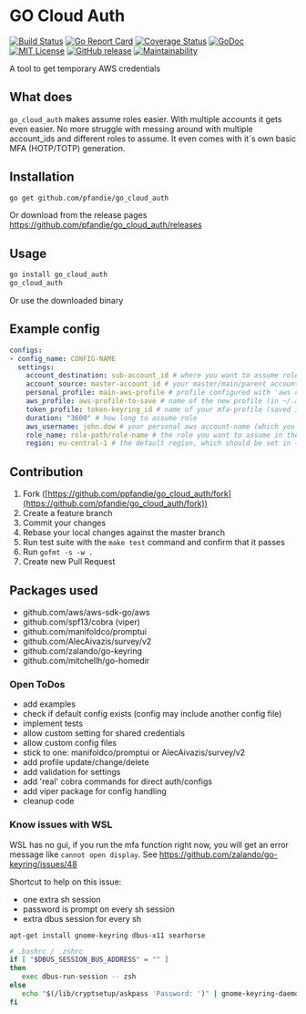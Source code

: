 # GO Cloud Auth

[![Build Status](https://api.travis-ci.org/pfandie/go_cloud_auth.svg?branch=master)](https://travis-ci.org/pfandie/go_cloud_auth)
[![Go Report Card](https://goreportcard.com/badge/github.com/pfandie/go_cloud_auth)](https://goreportcard.com/report/github.com/pfandie/go_cloud_auth)
[![Coverage Status](https://coveralls.io/repos/github/pfandie/go_cloud_auth/badge.svg?branch=master)](https://coveralls.io/github/pfandie/go_cloud_auth?branch=master)
[![GoDoc](https://img.shields.io/badge/godoc-reference-5272B4.svg)](https://pkg.go.dev/github.com/pfandie/go_cloud_auth)
[![MIT License](https://img.shields.io/badge/license-Apache-blueviolet.svg)][license]
[![GitHub release](https://img.shields.io/github/release/pfandie/go_cloud_auth.svg)][release]
[![Maintainability](https://api.codeclimate.com/v1/badges/3f963565edd4aa310d27/maintainability)][maintain]

[release]: https://github.com/pfandie/go_cloud_auth/releases
[license]: https://github.com/pfandie/go_cloud_auth/blob/master/LICENSE
[maintain]: https://codeclimate.com/github/pfandie/go_cloud_auth/maintainability

A tool to get temporary AWS credentials

## What does

`go_cloud_auth` makes assume roles easier. With multiple accounts it gets even easier. No more struggle with messing around with multiple account_ids and different roles to assume. It even comes with it´s own basic MFA (HOTP/TOTP) generation.

## Installation

```bash
go get github.com/pfandie/go_cloud_auth
```

Or download from the release pages <https://github.com/pfandie/go_cloud_auth/releases>

## Usage

```bash
go install go_cloud_auth
go_cloud_auth
```

Or use the downloaded binary

## Example config

```yaml
configs:
- config_name: CONFIG-NAME
  settings:
    account_destination: sub-account_id # where you want to assume role in
    account_source: master-account_id # your master/main/parent account
    personal_profile: main-aws-profile # profile configured with 'aws configure' (most likely it´s default in ~/.aws/credentials)
    aws_profile: aws-profile-to-save # name of the new profile (in ~/.aws/credentials, will be shown on profile select)
    token_profile: token-keyring_id # name of your mfa-profile (saved in os-keyring)
    duration: "3600" # how long to assume role
    aws_username: john.dow # your personal aws account-name (which you use to login in aws console ui)
    role_name: role-path/role-name # the role you want to assume in the sub-account
    region: eu-central-1 # the default region, which should be set in ~/.aws/config
```

## Contribution

1. Fork ([https://github.com/ppfandie/go_cloud_auth/fork](https://github.com/pfandie/go_cloud_auth/fork))
2. Create a feature branch
3. Commit your changes
4. Rebase your local changes against the master branch
5. Run test suite with the `make test` command and confirm that it passes
6. Run `gofmt -s -w .`
7. Create new Pull Request

## Packages used

- github.com/aws/aws-sdk-go/aws
- github.com/spf13/cobra (viper)
- github.com/manifoldco/promptui
- github.com/AlecAivazis/survey/v2
- github.com/zalando/go-keyring
- github.com/mitchellh/go-homedir

### Open ToDos

- add examples
- check if default config exists (config may include another config file)
- implement tests
- allow custom setting for shared credentials
- allow custom config files
- stick to one: manifoldco/promptui or AlecAivazis/survey/v2
- add profile update/change/delete
- add validation for settings
- add 'real' cobra commands for direct auth/configs
- add viper package for config handling
- cleanup code

### Know issues with WSL

WSL has no gui, if you run the mfa function right now, you will get an error message like `cannot open display`.
See <https://github.com/zalando/go-keyring/issues/48>

Shortcut to help on this issue:
* one extra sh session
* password is prompt on every sh session
* extra dbus session for every sh

`apt-get install gnome-keyring dbus-x11 searhorse`

```bash
# .bashrc / .zshrc
if [ "$DBUS_SESSION_BUS_ADDRESS" = "" ]
then
   exec dbus-run-session -- zsh
else
   echo "$(/lib/cryptsetup/askpass 'Password: ')" | gnome-keyring-daemon --unlock
fi
```
